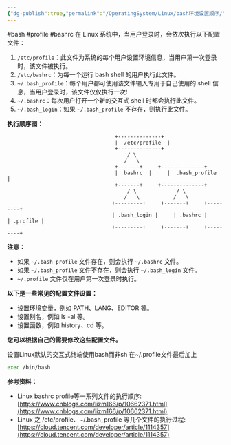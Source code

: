 ```yaml
---
{"dg-publish":true,"permalink":"/OperatingSystem/Linux/bash环境设置顺序/","noteIcon":"3"}
---
```


#bash #profile #bashrc
在 Linux 系统中，当用户登录时，会依次执行以下配置文件：

1. `/etc/profile`：此文件为系统的每个用户设置环境信息，当用户第一次登录时，该文件被执行。
2. `/etc/bashrc`：为每一个运行 bash shell 的用户执行此文件。
3. `~/.bash_profile`：每个用户都可使用该文件输入专用于自己使用的 shell 信息，当用户登录时，该文件仅仅执行一次!
4. `~/.bashrc`：每次用户打开一个新的交互式 shell 时都会执行此文件。
5. `~/.bash_login`：如果 `~/.bash_profile` 不存在，则执行此文件。

**执行顺序图：**

```
                                   +--------------+
                                   |  /etc/profile  |
                                   +--------------+
                                       / \
                                      /   \
                                   +-------+     +--------------+
                                   |  bashrc  |     |  .bash_profile  |
                                   +-------+     +--------------+
                                       / \             / \
                                      /   \           /   \
                                  +---------+     +-------+     +---------+
                                  | .bash_login |     | .bashrc |     | .profile |
                                  +---------+     +-------+     +---------+
```

**注意：**

* 如果 `~/.bash_profile` 文件存在，则会执行 `~/.bashrc` 文件。
* 如果 `~/.bash_profile` 文件不存在，则会执行 `~/.bash_login` 文件。
* `~/.profile` 文件仅在用户第一次登录时执行。

**以下是一些常见的配置文件设置：**

* 设置环境变量，例如 PATH、LANG、EDITOR 等。
* 设置别名，例如 ls -al 等。
* 设置函数，例如 history、cd 等。

**您可以根据自己的需要修改这些配置文件。**

设置Linux默认的交互式终端使用bash而非sh
在~/.profile文件最后加上
```sh
exec /bin/bash

```

**参考资料：**

* Linux bashrc profile等一系列文件的执行顺序: [https://www.cnblogs.com/lizm166/p/10662371.html](https://www.cnblogs.com/lizm166/p/10662371.html)
* Linux 之 /etc/profile、~/.bash_profile 等几个文件的执行过程: [https://cloud.tencent.com/developer/article/1114357](https://cloud.tencent.com/developer/article/1114357)